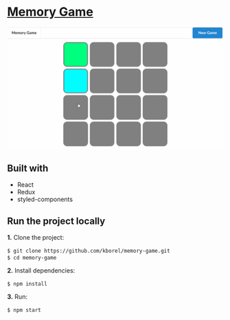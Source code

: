 # [Memory Game](https://kristopherborel.me/memory-game/)

![](assets/demo.gif)

## Built with

- React
- Redux
- styled-components

## Run the project locally

**1.** Clone the project:

```
$ git clone https://github.com/kborel/memory-game.git
$ cd memory-game
```

**2.** Install dependencies:

```
$ npm install
```

**3.** Run:

```
$ npm start
```
